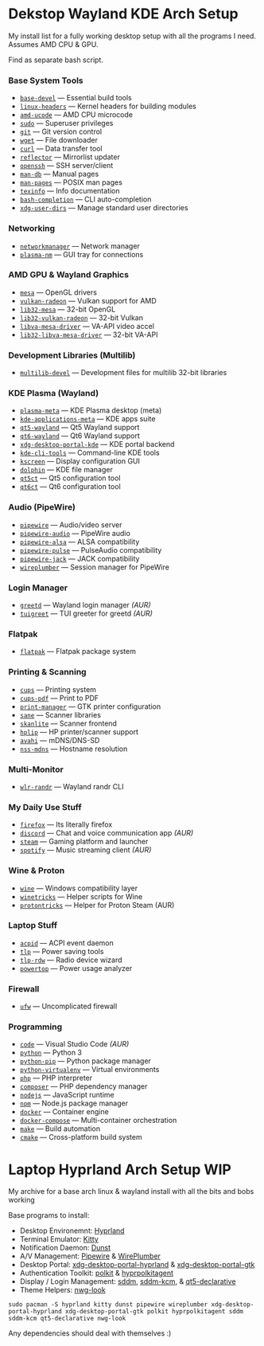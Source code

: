 # Dekstop Wayland KDE Arch Setup
My install list for a fully working desktop setup with all the programs I need. Assumes AMD CPU & GPU.

Find as separate bash script.

### Base System Tools
- [`base-devel`](https://archlinux.org/packages/core/x86_64/base-devel/) — Essential build tools
- [`linux-headers`](https://archlinux.org/packages/core/x86_64/linux-headers/) — Kernel headers for building modules
- [`amd-ucode`](https://archlinux.org/packages/extra/any/amd-ucode/) — AMD CPU microcode
- [`sudo`](https://archlinux.org/packages/core/x86_64/sudo/) — Superuser privileges
- [`git`](https://archlinux.org/packages/extra/x86_64/git/) — Git version control
- [`wget`](https://archlinux.org/packages/core/x86_64/wget/) — File downloader
- [`curl`](https://archlinux.org/packages/core/x86_64/curl/) — Data transfer tool
- [`reflector`](https://archlinux.org/packages/community/any/reflector/) — Mirrorlist updater
- [`openssh`](https://archlinux.org/packages/core/x86_64/openssh/) — SSH server/client
- [`man-db`](https://archlinux.org/packages/core/x86_64/man-db/) — Manual pages
- [`man-pages`](https://archlinux.org/packages/core/any/man-pages/) — POSIX man pages
- [`texinfo`](https://archlinux.org/packages/core/x86_64/texinfo/) — Info documentation
- [`bash-completion`](https://archlinux.org/packages/extra/any/bash-completion/) — CLI auto-completion
- [`xdg-user-dirs`](https://archlinux.org/packages/extra/x86_64/xdg-user-dirs/) — Manage standard user directories

### Networking
- [`networkmanager`](https://archlinux.org/packages/extra/x86_64/networkmanager/) — Network manager
- [`plasma-nm`](https://archlinux.org/packages/extra/x86_64/plasma-nm/) — GUI tray for connections

### AMD GPU & Wayland Graphics
- [`mesa`](https://archlinux.org/packages/extra/x86_64/mesa/) — OpenGL drivers
- [`vulkan-radeon`](https://archlinux.org/packages/extra/x86_64/vulkan-radeon/) — Vulkan support for AMD
- [`lib32-mesa`](https://archlinux.org/packages/multilib/x86_64/lib32-mesa/) — 32-bit OpenGL
- [`lib32-vulkan-radeon`](https://archlinux.org/packages/multilib/x86_64/lib32-vulkan-radeon/) — 32-bit Vulkan
- [`libva-mesa-driver`](https://archlinux.org/packages/extra/x86_64/libva-mesa-driver/) — VA-API video accel
- [`lib32-libva-mesa-driver`](https://archlinux.org/packages/multilib/x86_64/lib32-libva-mesa-driver/) — 32-bit VA-API

### Development Libraries (Multilib)
- [`multilib-devel`](https://archlinux.org/packages/multilib/x86_64/multilib-devel/) — Development files for multilib 32-bit libraries

### KDE Plasma (Wayland)
- [`plasma-meta`](https://archlinux.org/packages/extra/x86_64/plasma-meta/) — KDE Plasma desktop (meta)
- [`kde-applications-meta`](https://archlinux.org/packages/extra/x86_64/kde-applications-meta/) — KDE apps suite
- [`qt5-wayland`](https://archlinux.org/packages/extra/x86_64/qt5-wayland/) — Qt5 Wayland support
- [`qt6-wayland`](https://archlinux.org/packages/extra/x86_64/qt6-wayland/) — Qt6 Wayland support
- [`xdg-desktop-portal-kde`](https://archlinux.org/packages/extra/x86_64/xdg-desktop-portal-kde/) — KDE portal backend
- [`kde-cli-tools`](https://archlinux.org/packages/extra/x86_64/kde-cli-tools/) — Command-line KDE tools
- [`kscreen`](https://archlinux.org/packages/extra/x86_64/kscreen/) — Display configuration GUI
- [`dolphin`](https://archlinux.org/packages/extra/x86_64/dolphin/) — KDE file manager
- [`qt5ct`](https://archlinux.org/packages/community/x86_64/qt5ct/) — Qt5 configuration tool
- [`qt6ct`](https://archlinux.org/packages/community/x86_64/qt6ct/) — Qt6 configuration tool

### Audio (PipeWire)
- [`pipewire`](https://archlinux.org/packages/extra/x86_64/pipewire/) — Audio/video server
- [`pipewire-audio`](https://archlinux.org/packages/extra/x86_64/pipewire-audio/) — PipeWire audio
- [`pipewire-alsa`](https://archlinux.org/packages/extra/x86_64/pipewire-alsa/) — ALSA compatibility
- [`pipewire-pulse`](https://archlinux.org/packages/extra/x86_64/pipewire-pulse/) — PulseAudio compatibility
- [`pipewire-jack`](https://archlinux.org/packages/extra/x86_64/pipewire-jack/) — JACK compatibility
- [`wireplumber`](https://archlinux.org/packages/extra/x86_64/wireplumber/) — Session manager for PipeWire

### Login Manager
- [`greetd`](https://aur.archlinux.org/packages/greetd) — Wayland login manager *(AUR)*
- [`tuigreet`](https://aur.archlinux.org/packages/tuigreet) — TUI greeter for greetd *(AUR)*

### Flatpak
- [`flatpak`](https://archlinux.org/packages/extra/x86_64/flatpak/) — Flatpak package system

### Printing & Scanning
- [`cups`](https://archlinux.org/packages/extra/x86_64/cups/) — Printing system
- [`cups-pdf`](https://archlinux.org/packages/community/x86_64/cups-pdf/) — Print to PDF
- [`print-manager`](https://archlinux.org/packages/extra/x86_64/print-manager/) — GTK printer configuration
- [`sane`](https://archlinux.org/packages/extra/x86_64/sane/) — Scanner libraries
- [`skanlite`](https://archlinux.org/packages/extra/x86_64/skanlite/) — Scanner frontend
- [`hplip`](https://archlinux.org/packages/extra/x86_64/hplip/) — HP printer/scanner support
- [`avahi`](https://archlinux.org/packages/extra/x86_64/avahi/) — mDNS/DNS-SD
- [`nss-mdns`](https://archlinux.org/packages/extra/x86_64/nss-mdns/) — Hostname resolution

### Multi-Monitor 
- [`wlr-randr`](https://archlinux.org/packages/community/x86_64/wlr-randr/) — Wayland randr CLI

### My Daily Use Stuff
- [`firefox`](https://archlinux.org/packages/extra/x86_64/firefox/) — Its literally firefox
- [`discord`](https://aur.archlinux.org/packages/discord) — Chat and voice communication app *(AUR)*
- [`steam`](https://archlinux.org/packages/extra/x86_64/steam/) — Gaming platform and launcher
- [`spotify`](https://aur.archlinux.org/packages/spotify) — Music streaming client *(AUR)*

### Wine & Proton
- [`wine`](https://archlinux.org/packages/extra/x86_64/wine/) — Windows compatibility layer
- [`winetricks`](https://archlinux.org/packages/community/x86_64/winetricks/) — Helper scripts for Wine
- [`protontricks`](https://aur.archlinux.org/packages/protontricks) — Helper for Proton Steam (AUR)

### Laptop Stuff
- [`acpid`](https://archlinux.org/packages/core/x86_64/acpid/) — ACPI event daemon
- [`tlp`](https://archlinux.org/packages/community/x86_64/tlp/) — Power saving tools
- [`tlp-rdw`](https://archlinux.org/packages/community/x86_64/tlp-rdw/) — Radio device wizard
- [`powertop`](https://archlinux.org/packages/community/x86_64/powertop/) — Power usage analyzer

### Firewall
- [`ufw`](https://archlinux.org/packages/community/x86_64/ufw/) — Uncomplicated firewall

### Programming
- [`code`](https://aur.archlinux.org/packages/visual-studio-code-bin) — Visual Studio Code *(AUR)*
- [`python`](https://archlinux.org/packages/extra/x86_64/python/) — Python 3
- [`python-pip`](https://archlinux.org/packages/extra/x86_64/python-pip/) — Python package manager
- [`python-virtualenv`](https://archlinux.org/packages/community/any/python-virtualenv/) — Virtual environments
- [`php`](https://archlinux.org/packages/extra/x86_64/php/) — PHP interpreter
- [`composer`](https://archlinux.org/packages/community/any/composer/) — PHP dependency manager
- [`nodejs`](https://archlinux.org/packages/community/x86_64/nodejs/) — JavaScript runtime
- [`npm`](https://archlinux.org/packages/community/x86_64/npm/) — Node.js package manager
- [`docker`](https://archlinux.org/packages/community/x86_64/docker/) — Container engine
- [`docker-compose`](https://archlinux.org/packages/community/x86_64/docker-compose/) — Multi-container orchestration
- [`make`](https://archlinux.org/packages/core/x86_64/make/) — Build automation
- [`cmake`](https://archlinux.org/packages/extra/x86_64/cmake/) — Cross-platform build system

# Laptop Hyprland Arch Setup WIP
My archive for a base arch linux & wayland install with all the bits and bobs working

Base programs to install:

- Desktop Environemnt: [Hyprland](https://hyprland.org/)
- Terminal Emulator: [Kitty](https://sw.kovidgoyal.net/kitty/)
- Notification Daemon: [Dunst](https://dunst-project.org/)
- A/V Management: [Pipewire](https://pipewire.org/) & [WirePlumber](https://pipewire.pages.freedesktop.org/wireplumber/)
- Desktop Portal: [xdg-desktop-portal-hyprland](https://github.com/hyprwm/xdg-desktop-portal-hyprland) & [xdg-desktop-portal-gtk](https://github.com/flatpak/xdg-desktop-portal-gtk)
- Authentication Toolkit: [polkit](https://wiki.archlinux.org/title/Polkit) & [hyprpolkitagent](https://archlinux.org/packages/?name=hyprpolkitagent)
- Display / Login Management: [sddm](https://wiki.archlinux.org/title/SDDM), [sddm-kcm](https://archlinux.org/packages/?name=sddm-kcm), & [qt5-declarative](https://archlinux.org/packages/?name=qt5-declarative)
- Theme Helpers: [nwg-look](https://github.com/nwg-piotr/nwg-look)

```
sudo pacman -S hyprland kitty dunst pipewire wireplumber xdg-desktop-portal-hyprland xdg-desktop-portal-gtk polkit hyprpolkitagent sddm sddm-kcm qt5-declarative nwg-look
```
Any dependencies should deal with themselves :)
